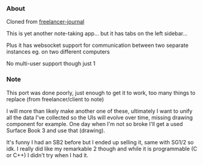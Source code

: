 ### About

Cloned from [freelancer-journal](https://github.com/jdc-cunningham/freelancer-journal)

This is yet another note-taking app... but it has tabs on the left sidebar...

Plus it has websocket support for communication between two separate instances eg. on two different computers

No multi-user support though just 1

### Note

This port was done poorly, just enough to get it to work, too many things to replace (from freelancer/client to note)

I will more than likely make another one of these, ultimately I want to unify all the data I've collected so the UIs will evolve over time, missing drawing component for example. One day when I'm not so broke I'll get a used Surface Book 3 and use that (drawing).

It's funny I had an SB2 before but I ended up selling it, same with SG1/2 so idk. I really did like my remarkable 2 though and while it is programmable (C or C++) I didn't try when I had it.
